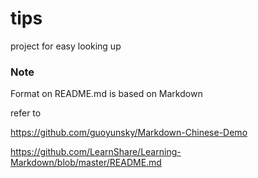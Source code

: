 tips
====

project for easy looking up

### Note

Format on README.md is based on Markdown

refer to

https://github.com/guoyunsky/Markdown-Chinese-Demo

https://github.com/LearnShare/Learning-Markdown/blob/master/README.md
